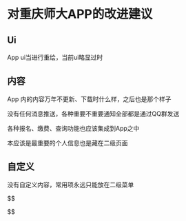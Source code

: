 # 对重庆师大APP的改进建议

## Ui

App ui当进行重绘，当前ui略显过时

## 内容

App 内的内容万年不更新、下载时什么样，之后也是那个样子

没有任何消息推送，各种重要不重要通知全部都是通过QQ群发送

各种报名、缴费、查询功能也应该集成到App之中

本应该是最重要的个人信息也是藏在二级页面

## 自定义

没有自定义内容，常用项永远只能放在二级菜单

$$

$$